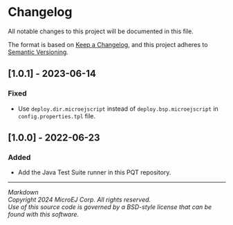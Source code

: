 # Changelog

All notable changes to this project will be documented in this file.

The format is based on [Keep a Changelog](https://keepachangelog.com/en/1.0.0/),
and this project adheres to [Semantic Versioning](https://semver.org/spec/v2.0.0.html).

## [1.0.1] - 2023-06-14

### Fixed

- Use ``deploy.dir.microejscript`` instead of ``deploy.bsp.microejscript`` in ``config.properties.tpl`` file.

## [1.0.0] - 2022-06-23

### Added

- Add the Java Test Suite runner in this PQT repository.

---
_Markdown_  
_Copyright 2024 MicroEJ Corp. All rights reserved._  
_Use of this source code is governed by a BSD-style license that can be found with this software._  
